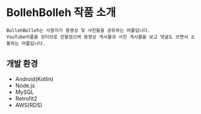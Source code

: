 # BollehBolleh 작품 소개
```
BollehBolleh는 사용자가 동영상 및 사진들을 공유하는 어플입니다.
YouTube어플을 모티브로 만들었으며 동영상 게시물과 사진 게시물을 보고 댓글도 쓰면서 소통하는 어플입니다.
```

## 개발 환경 
* Android(Kotlin)
* Node.js
* MySQL
* Retrofit2
* AWS(RDS)
